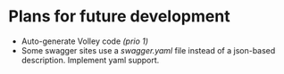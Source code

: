 # Plans for future development

* Auto-generate Volley code *(prio 1)*
* Some swagger sites use a *swagger.yaml* file instead of a json-based description. Implement yaml support.
